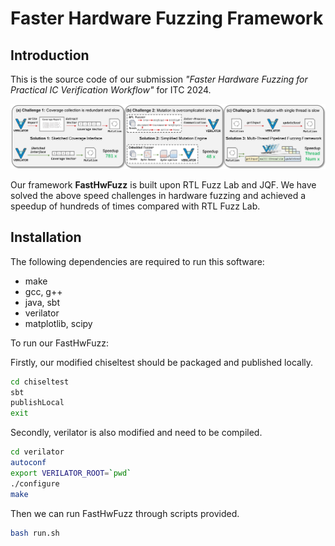# Faster Hardware Fuzzing Framework

## Introduction

This is the source code of our submission *"Faster Hardware Fuzzing for Practical IC Verification Workflow"* for ITC 2024.

![Overview of faster hardware fuzzing framework](overview.png)

Our framework **FastHwFuzz** is built upon RTL Fuzz Lab and JQF. We have solved the above speed challenges in hardware fuzzing and achieved a speedup of hundreds of times compared with RTL Fuzz Lab. 

## Installation

The following dependencies are required to run this software:
* make
* gcc, g++
* java, sbt
* verilator
* matplotlib, scipy

To run our FastHwFuzz:

Firstly, our modified chiseltest should be packaged and published locally.
```.sh
cd chiseltest
sbt
publishLocal
exit
```
Secondly, verilator is also modified and need to be compiled.
```.sh
cd verilator
autoconf
export VERILATOR_ROOT=`pwd`
./configure
make
```
Then we can run FastHwFuzz through scripts provided.
```.sh
bash run.sh
```

